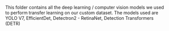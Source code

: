 This folder contains all the deep learning / computer vision models we used to perform transfer learning on our custom dataset. The models used are YOLO V7, EfficientDet, Detectron2 - RetinaNet, Detection Transformers (DETR)
